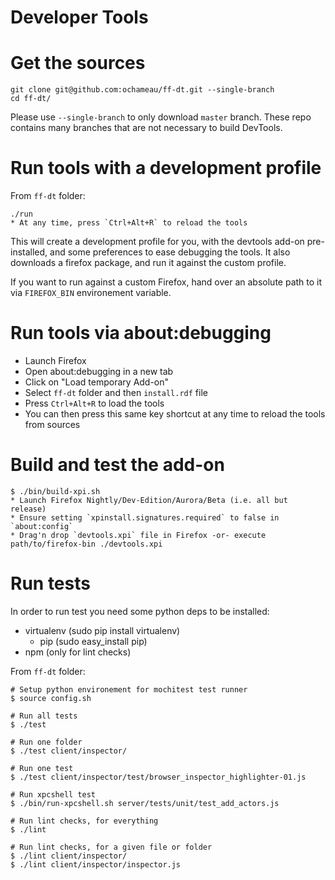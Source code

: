 Developer Tools
===============

Get the sources
===============
```
git clone git@github.com:ochameau/ff-dt.git --single-branch
cd ff-dt/
```
Please use `--single-branch` to only download `master` branch.
These repo contains many branches that are not necessary to build DevTools.

Run tools with a development profile
====================================
From `ff-dt` folder:
```
./run
* At any time, press `Ctrl+Alt+R` to reload the tools
```
This will create a development profile for you, with the devtools add-on pre-installed,
and some preferences to ease debugging the tools. It also downloads a firefox package,
and run it against the custom profile.

If you want to run against a custom Firefox, hand over an absolute path to it
via `FIREFOX_BIN` environement variable.

Run tools via about:debugging
=============================
* Launch Firefox 
* Open about:debugging in a new tab
* Click on "Load temporary Add-on"
* Select `ff-dt` folder and then `install.rdf` file
* Press `Ctrl+Alt+R` to load the tools
* You can then press this same key shortcut at any time to reload the tools from sources

Build and test the add-on
=========================
```
$ ./bin/build-xpi.sh
* Launch Firefox Nightly/Dev-Edition/Aurora/Beta (i.e. all but release)
* Ensure setting `xpinstall.signatures.required` to false in `about:config`
* Drag'n drop `devtools.xpi` file in Firefox -or- execute path/to/firefox-bin ./devtools.xpi
```

Run tests
=========
In order to run test you need some python deps to be installed:
 * virtualenv (sudo pip install virtualenv)
   * pip (sudo easy_install pip)
 * npm (only for lint checks)

From `ff-dt` folder:
```
# Setup python environement for mochitest test runner
$ source config.sh

# Run all tests
$ ./test

# Run one folder
$ ./test client/inspector/

# Run one test
$ ./test client/inspector/test/browser_inspector_highlighter-01.js

# Run xpcshell test
$ ./bin/run-xpcshell.sh server/tests/unit/test_add_actors.js

# Run lint checks, for everything
$ ./lint

# Run lint checks, for a given file or folder
$ ./lint client/inspector/
$ ./lint client/inspector/inspector.js
```
